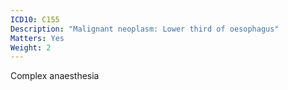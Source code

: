 ```yaml
---
ICD10: C155
Description: "Malignant neoplasm: Lower third of oesophagus"
Matters: Yes
Weight: 2
---
```

Complex anaesthesia
